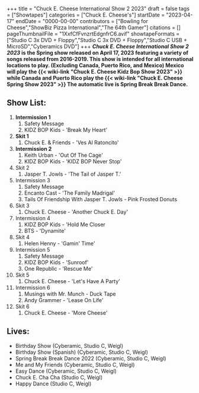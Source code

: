 +++
title = "Chuck E. Cheese International Show 2 2023"
draft = false
tags = ["Showtapes"]
categories = ["Chuck E. Cheese's"]
startDate = "2023-04-17"
endDate = "0000-00-00"
contributors = ["Bowling for Cheese","ShowBiz Pizza International","The 64th Gamer"]
citations = []
pageThumbnailFile = "1XxfCfFvnzrtEdgnfrC6.avif"
showtapeFormats = ["Studio C 3x DVD + Floppy","Studio C 3x DVD + Floppy","Studio C USB + MicroSD","Cyberamics DVD"]
+++
***Chuck E. Cheese International Show 2 2023* is the Spring show released on April 17, 2023 featuring a variety of songs released from 2016-2019.
This show is intended for all international locations to play. (Excluding Canada, Puerto Rico, and Mexico) Mexico will play the {{< wiki-link "Chuck E. Cheese Kidz Bop Show 2023" >}} while Canada and Puerto Rico play the {{< wiki-link "Chuck E. Cheese Spring Show 2023" >}} The automatic live is Spring Break Break Dance.**

## Show List:

1.  **Intermission 1**
    1.  Safety Message
    2.  KIDZ BOP Kids - 'Break My Heart'
2.  **Skit 1**
    1.  Chuck E. & Friends - 'Ves Al Ratoncito'
3.  **Intermission 2**
    1.  Keith Urban - 'Out Of The Cage'
    2.  KIDZ BOP Kids - 'KIDZ BOP Never Stop'
4.  Skit 2
    1.  Jasper T. Jowls - 'The Tail of Jasper T.'
5.  Intermission 3
    1.  Safety Message
    2.  Encanto Cast - 'The Family Madrigal'
    3.  Tails Of Friendship With Jasper T. Jowls - Pink Frosted Donuts
6.  Skit 3
    1.  Chuck E. Cheese - 'Another Chuck E. Day'
7.  Intermission 4
    1.  KIDZ BOP Kids - 'Hold Me Closer
    2.  BTS - 'Dynamite'
8.  Skit 4
    1.  Helen Henny - 'Gamin' Time'
9.  Intermission 5
    1.  Safety Message
    2.  KIDZ BOP Kids - 'Sunroof'
    3.  One Republic - 'Rescue Me'
10. Skit 5
    1.  Chuck E. Cheese - 'Let's Have A Party'
11. Intermission 6
    1.  Musings with Mr. Munch - Duck Tape
    2.  Andy Grammer - 'Lease On Life'
12. Skit 6
    1.  Chuck E. Cheese - 'More Cheese'

## Lives:

- Birthday Show (Cyberamic, Studio C, Weigl)
- Birthday Show (Spanish) (Cyberamic, Studio C, Weigl)
- Spring Break Break Dance 2022 (Cyberamic, Studio C, Weigl)
- Me and My Friends (Cyberamic, Studio C, Weigl)
- Easy Dance (Cyberamic, Studio C, Weigl)
- Chuck E. Cha Cha (Studio C, Weigl)
- Happy Dance (Studio C, Weigl)
